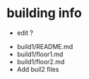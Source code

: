 # building info
+ edit ?
- build1/README.md
- build1/floor1.md
- build1/floor2.md
- Add buil2 files
